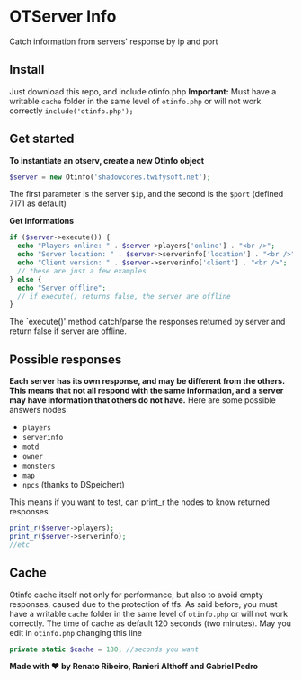 OTServer Info
======
Catch information from servers' response by ip and port

Install
------
Just download this repo, and include otinfo.php
**Important:** Must have a writable `cache` folder in the same level of `otinfo.php` or will not work correctly
`include('otinfo.php');`

Get started
------
**To instantiate an otserv, create a new Otinfo object**
```php
$server = new Otinfo('shadowcores.twifysoft.net');
```
The first parameter is the server `$ip`, and the second is the `$port` (defined 7171 as default)

**Get informations**
```php
if ($server->execute()) {
  echo "Players online: " . $server->players['online'] . "<br />";
  echo "Server location: " . $server->serverinfo['location'] . "<br />";
  echo "Client version: " . $server->serverinfo['client'] . "<br />";
  // these are just a few examples
} else {
  echo "Server offline";
  // if execute() returns false, the server are offline
}
```
The `execute()' method catch/parse the responses returned by server and return false if server are offline.

Possible responses
------
**Each server has its own response, and may be different from the others. This means that not all respond with the same information, and a server may have information that others do not have.**
Here are some possible answers nodes
* `players`
* `serverinfo`
* `motd`
* `owner`
* `monsters`
* `map`
* `npcs` (thanks to DSpeichert)

This means if you want to test, can print_r the nodes to know returned responses
```php
print_r($server->players);
print_r($server->serverinfo);
//etc
```

Cache
------
Otinfo cache itself not only for performance, but also to avoid empty responses, caused due to the protection of tfs.
As said before, you must have a writable `cache` folder in the same level of `otinfo.php` or will not work correctly.
The time of cache as default 120 seconds (two minutes). May you edit in `otinfo.php` changing this line
```php
private static $cache = 180; //seconds you want
```

**Made with :heart: by Renato Ribeiro, Ranieri Althoff and Gabriel Pedro**
